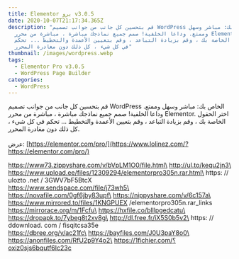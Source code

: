 ```yaml
---
title: Elementor برو v3.0.5
date: 2020-10-07T21:17:34.365Z
description: "قم بتحسين كل جانب من جوانب تصميم WordPress الخاص بك: مباشر وسهل
  وممتع. وداعا الخلفية! صمم جميع نماذجك مباشرة ، مباشرة من محرر Elementor. اختر
  الحقول الخاصة بك ، وقم بزيادة التباعد ، وقم بتعيين الأعمدة والتخطيط ... تحكم
  في كل شيء ، كل ذلك دون مغادرة المحرر"
thumbnail: /images/wordpress.webp
tags:
  - Elementor Pro v3.0.5
  - WordPress Page Builder
categories:
  - WordPress
---
```

<!--StartFragment-->



قم بتحسين كل جانب من جوانب تصميم WordPress الخاص بك: مباشر وسهل وممتع. وداعا الخلفية! صمم جميع نماذجك مباشرة ، مباشرة من محرر Elementor. اختر الحقول الخاصة بك ، وقم بزيادة التباعد ، وقم بتعيين الأعمدة والتخطيط ... تحكم في كل شيء ، كل ذلك دون مغادرة المحرر.\
\
عرض: [https://elementor.com/pro/](https://www.lolinez.com/?https://elementor.com/pro/)

https://www73.zippyshare.com/v/bVpLM1O0/file.html\
http://ul.to/kequ2jn3\
https://www.upload.ee/files/12309294/elementorpro305n.rar.html\
https: // ulozto .net / 3GWV7bF5BtcX\
https://www.sendspace.com/file/j73wh5\
https://novafile.com/0gf6jby83upf\
https://nippyshare.com/v/6c157a\
https://www.mirrored.to/files/1KNGPUEX /elementorpro305n.rar_links\
https://mirrorace.org/m/1Fcfu\
https://hxfile.co/blllpgedcatu\
https://dropapk.to/7ybeg8t2xv8g\
http://dl.free.fr/iX5S0b5v2\
https: // ddownload. com / fisqitcsa35e\
https://dbree.org/v/ac21fc\
https://bayfiles.com/J0U3paY8o0\
https://anonfiles.com/RfU2p9Y4o2\
https://1fichier.com/؟oxiz0sjs6bqutf6lc23c

<!--EndFragment-->